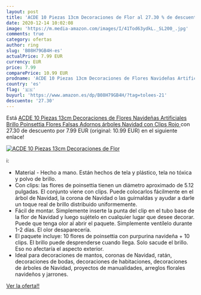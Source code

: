 ```yaml
---
layout: post
title: 'ACDE 10 Piezas 13cm Decoraciones de Flor al 27.30 % de descuento'
date: 2020-12-14 10:02:08
image: 'https://m.media-amazon.com/images/I/41Tod63ydkL._SL200_.jpg'
comments: true
category: ofertas
author: ring
slug: 'B08H79GB4H-es'
actualPrice: 7.99 EUR
currency: EUR
price: 7.99
comparePrice: 10.99 EUR
prodname: 'ACDE 10 Piezas 13cm Decoraciones de Flores Navideñas Artificiales Brillo Poinsettia Flores Falsas Adornos árboles Navidad con Clips  Rojo '
country: 'es'
flag: '🇪🇸'
buyurl: 'https://www.amazon.es/dp/B08H79GB4H/?tag=tolees-21'
descuento: '27.30'
---
```


Está [ACDE 10 Piezas 13cm Decoraciones de Flores Navideñas Artificiales Brillo Poinsettia Flores Falsas Adornos árboles Navidad con Clips  Rojo ](https://www.amazon.es/dp/B08H79GB4H/?tag=tolees-21) con 27.30 de descuento por 7.99 EUR (original: 10.99 EUR) en el siguiente enlace!

[![ACDE 10 Piezas 13cm Decoraciones de Flor](https://m.media-amazon.com/images/I/41Tod63ydkL._SL200_.jpg)](https://www.amazon.es/dp/B08H79GB4H/?tag=tolees-21)

ℹ️:

- Material - Hecho a mano. Están hechos de tela y plástico, tela no tóxica y polvo de brillo.
- Con clips: las flores de poinsettia tienen un diámetro aproximado de 5.12 pulgadas. El conjunto viene con clips. Puede colocarlos fácilmente en el árbol de Navidad, la corona de Navidad o las guirnaldas y ayudar a darle un toque real de brillo distribuido uniformemente.
- Fácil de montar. Simplemente inserte la punta del clip en el tubo base de la flor de Navidad y luego sujételo en cualquier lugar que desee decorar. Puede que tenga olor al abrir el paquete. Simplemente ventílelo durante 1-2 días. El olor desaparecería.
- El paquete incluye: 10 flores de poinsettia con purpurina navideña + 10 clips. El brillo puede desprenderse cuando llega. Solo sacude el brillo. Eso no afectaría el aspecto exterior.
- Ideal para decoraciones de mantos, coronas de Navidad, ratán, decoraciones de bodas, decoraciones de habitaciones, decoraciones de árboles de Navidad, proyectos de manualidades, arreglos florales navideños y jarrones.

[Ver la oferta!!](https://www.amazon.es/dp/B08H79GB4H/?tag=tolees-21)
